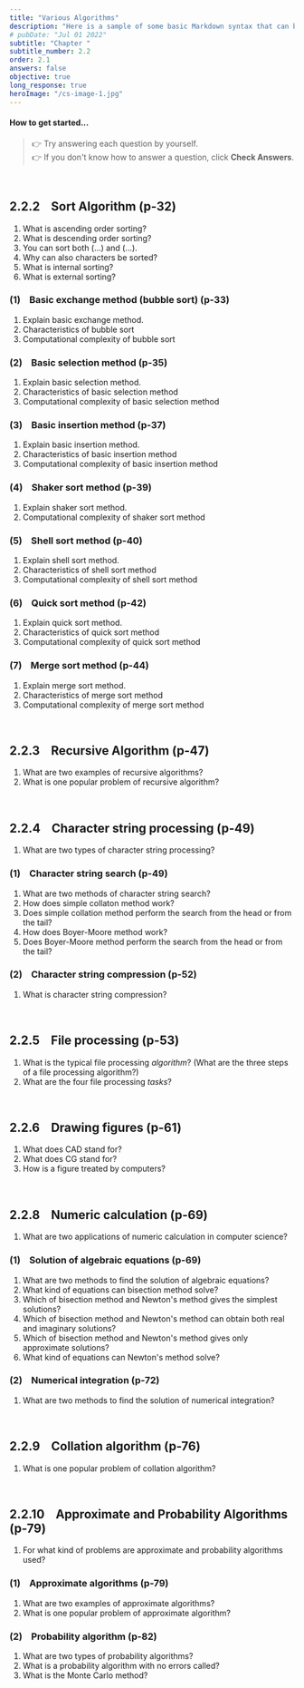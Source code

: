 ```yaml
---
title: "Various Algorithms"
description: "Here is a sample of some basic Markdown syntax that can be used when writing Markdown content in Astro."
# pubDate: "Jul 01 2022"
subtitle: "Chapter "
subtitle_number: 2.2
order: 2.1
answers: false
objective: true
long_response: true
heroImage: "/cs-image-1.jpg"
---
```


#### How to get started...

<!-- > The following notes are for objectives. They are **_not_** for long-response-type questions! -->

> 👉 Try answering each question by yourself.
> <br>
> 👉 If you don't know how to answer a question, click **Check Answers**.

<br>

## 2.2.2 &nbsp;&nbsp; Sort Algorithm (p-32)

1. What is ascending order sorting?
2. What is descending order sorting?
3. You can sort both (...) and (...).
4. Why can also characters be sorted?
5. What is internal sorting?
6. What is external sorting?

### (1) &nbsp;&nbsp; Basic exchange method (bubble sort) (p-33)

1.  Explain basic exchange method.
2.  Characteristics of bubble sort
3.  Computational complexity of bubble sort

### (2) &nbsp;&nbsp; Basic selection method (p-35)

1. Explain basic selection method.
2. Characteristics of basic selection method
3. Computational complexity of basic selection method

### (3) &nbsp;&nbsp; Basic insertion method (p-37)

1. Explain basic insertion method.
2. Characteristics of basic insertion method
3. Computational complexity of basic insertion method

### (4) &nbsp;&nbsp; Shaker sort method (p-39)

1. Explain shaker sort method.
2. Computational complexity of shaker sort method

### (5) &nbsp;&nbsp; Shell sort method (p-40)

1. Explain shell sort method.
2. Characteristics of shell sort method
3. Computational complexity of shell sort method

### (6) &nbsp;&nbsp; Quick sort method (p-42)

1. Explain quick sort method.
2. Characteristics of quick sort method
3. Computational complexity of quick sort method

### (7) &nbsp;&nbsp; Merge sort method (p-44)

1. Explain merge sort method.
2. Characteristics of merge sort method
3. Computational complexity of merge sort method

<br>

## 2.2.3 &nbsp;&nbsp; Recursive Algorithm (p-47)

1. What are two examples of recursive algorithms?
2. What is one popular problem of recursive algorithm?

<br>

## 2.2.4 &nbsp;&nbsp; Character string processing (p-49)

1. What are two types of character string processing?

### (1) &nbsp;&nbsp; Character string search (p-49)

1. What are two methods of character string search?
2. How does simple collaton method work?
3. Does simple collation method perform the search from the head or from the tail?
4. How does Boyer-Moore method work?
5. Does Boyer-Moore method perform the search from the head or from the tail?

### (2) &nbsp;&nbsp; Character string compression (p-52)

1. What is character string compression?

<br>

## 2.2.5 &nbsp;&nbsp; File processing (p-53)

1. What is the typical file processing _algorithm_? (What are the three steps of a file processing algorithm?)
2. What are the four file processing _tasks_?

<br>

## 2.2.6 &nbsp;&nbsp; Drawing figures (p-61)

1. What does CAD stand for?
2. What does CG stand for?
3. How is a figure treated by computers?

<br>

## 2.2.8 &nbsp;&nbsp; Numeric calculation (p-69)

1. What are two applications of numeric calculation in computer science?

### (1) &nbsp;&nbsp; Solution of algebraic equations (p-69)

1. What are two methods to find the solution of algebraic equations?
2. What kind of equations can bisection method solve?
3. Which of bisection method and Newton's method gives the simplest solutions?
4. Which of bisection method and Newton's method can obtain both real and imaginary solutions?
5. Which of bisection method and Newton's method gives only approximate solutions?
6. What kind of equations can Newton's method solve?

### (2) &nbsp;&nbsp; Numerical integration (p-72)

1. What are two methods to find the solution of numerical integration?

<br>

## 2.2.9 &nbsp;&nbsp; Collation algorithm (p-76)

1. What is one popular problem of collation algorithm?

<br>

## 2.2.10 &nbsp;&nbsp; Approximate and Probability Algorithms (p-79)

1. For what kind of problems are approximate and probability algorithms used?

### (1) &nbsp;&nbsp; Approximate algorithms (p-79)

1. What are two examples of approximate algorithms?
2. What is one popular problem of approximate algorithm?

### (2) &nbsp;&nbsp; Probability algorithm (p-82)

1. What are two types of probability algorithms?
2. What is a probability algorithm with no errors called?
3. What is the Monte Carlo method?

<br>
